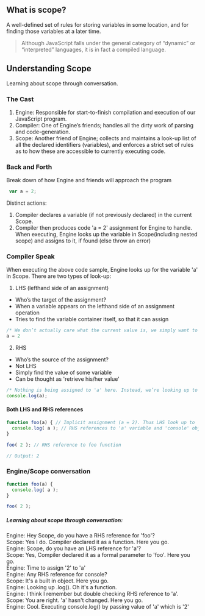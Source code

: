 ## What is scope?
A well-defined set of rules for  storing variables in some location, and for finding those variables at a later time.

>Although JavaScript falls under the general category of “dynamic” or “interpreted” languages, it is in fact a compiled language.

## Understanding Scope
Learning about scope through conversation.

### The Cast
1. Engine: Responsible for start-to-finish compilation and execution of our JavaScript program.
2. Compiler: One of Engine’s friends; handles all the dirty work of parsing and code-generation.
3. Scope: Another friend of Engine; collects and maintains a look-up list of all the declared identifiers (variables), and enforces a strict set of rules as to how these are accessible to currently executing code.

### Back and Forth
Break down of how Engine and friends will approach the program
```js
 var a = 2;
 ```
Distinct actions:
1. Compiler declares a variable (if not previously declared) in the current Scope.
2. Compiler then produces code 'a = 2' assignment for Engine to handle. When executing, Engine looks up the variable in Scope(including nested scope) and assigns to it, if found (else throw an error)

### Compiler Speak
When executing the above code sample, Engine looks up for the variable 'a' in Scope.
There are two types of look-up:
1. LHS (lefthand side of an assignment)
  * Who’s the target of the assignment?
  * When a variable appears on the lefthand side of an assignment operation
  * Tries to find the variable container itself, so that it can assign

  ```js
  /* We don’t actually care what the current value is, we simply want to find the variable as a target for the = 2 assignment operation. */
  a = 2
  ```
2. RHS
  * Who’s the source of the assignment?
  * Not LHS
  * Simply find the value of some variable
  * Can be thought as 'retrieve his/her value'

  ```js
  /* Nothing is being assigned to 'a' here. Instead, we’re looking up to retrieve the value of 'a', so that the value can be passed to console.log(..) */
  console.log(a);
  ```

#### Both LHS and RHS references

```js
function foo(a) { // Implicit assignment (a = 2). Thus LHS look up to 'a'
  console.log( a ); // RHS references to 'a' variable and 'console' object
}

foo( 2 ); // RHS reference to foo function

// Output: 2
```

### Engine/Scope conversation
```js
function foo(a) {
  console.log( a );
}

foo( 2 );
```

##### Learning about scope through conversation:

Engine: Hey Scope, do you have a RHS reference for 'foo'?  
Scope: Yes I do. Compiler declared it as a function. Here you go.  
Engine: Scope, do you have an LHS reference for 'a'?  
Scope: Yes, Compiler declared it as a formal parameter to 'foo'. Here you go.  
Engine: Time to assign '2' to 'a'  
Engine: Any RHS reference for console?  
Scope: It's a built in object. Here you go.  
Engine: Looking up .log(). Oh it's a function.  
Engine: I think I remember but double checking RHS reference to 'a'.  
Scope: You are right. 'a' hasn't changed. Here you go.  
Engine: Cool. Executing console.log() by passing value of 'a' which is '2'  

